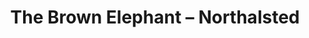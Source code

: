 ---
title: "The Brown Elephant – Northalsted"
url: /chicago/the-brown-elephant-northalsted/
shop: Gebrauchtwaren
---